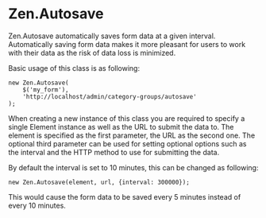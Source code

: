 # Zen.Autosave

Zen.Autosave automatically saves form data at a given interval. Automatically
saving form data makes it more pleasant for users to work with their data as
the risk of data loss is minimized.

Basic usage of this class is as following:

    new Zen.Autosave(
        $('my_form'),
        'http://localhost/admin/category-groups/autosave'
    );

When creating a new instance of this class you are required to specify a
single Element instance as well as the URL to submit the data to. The element
is specified as the first parameter, the URL as the second one. The optional
third parameter can be used for setting optional options such as the interval
and the HTTP method to use for submitting the data.

By default the interval is set to 10 minutes, this can be changed as
following:

    new Zen.Autosave(element, url, {interval: 300000});

This would cause the form data to be saved every 5 minutes instead of every
10 minutes.
